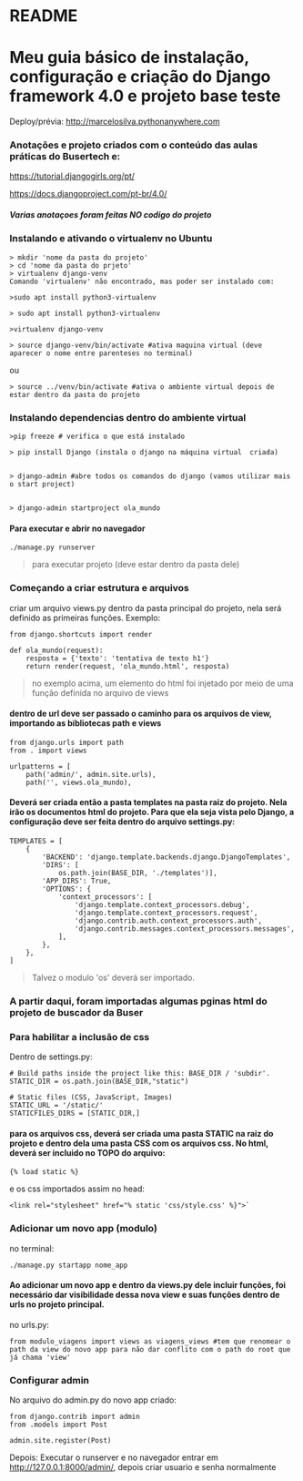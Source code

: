 README
======



# Meu guia básico de instalação, configuração e criação do Django framework 4.0 e projeto base teste

Deploy/prévia: http://marcelosilva.pythonanywhere.com

### Anotações e projeto criados com o conteúdo das aulas práticas do Busertech e:

https://tutorial.djangogirls.org/pt/

https://docs.djangoproject.com/pt-br/4.0/ 

##### Varias anotaçoes foram feitas NO codigo do projeto


###  Instalando e ativando o virtualenv no Ubuntu
```
> mkdir 'nome da pasta do projeto'
> cd 'nome da pasta do prjeto'
> virtualenv django-venv
Comando 'virtualenv' não encontrado, mas poder ser instalado com:

>sudo apt install python3-virtualenv

> sudo apt install python3-virtualenv

>virtualenv django-venv

> source django-venv/bin/activate #ativa maquina virtual (deve aparecer o nome entre parenteses no terminal)
```
ou

`> source ../venv/bin/activate #ativa o ambiente virtual depois de estar dentro da pasta do projeto`

### Instalando dependencias dentro do ambiente virtual
```
>pip freeze # verifica o que está instalado

> pip install Django (instala o django na máquina virtual  criada)


> django-admin #abre todos os comandos do django (vamos utilizar mais o start project)


> django-admin startproject ola_mundo 
```

#### Para executar e abrir no navegador
```
./manage.py runserver
```
> para executar projeto (deve estar dentro da pasta dele)

### Começando a criar estrutura e arquivos
criar um arquivo views.py dentro da pasta principal do projeto, nela será definido as primeiras funções. Exemplo:

```
from django.shortcuts import render

def ola_mundo(request):
    resposta = {'texto': 'tentativa de texto h1'}
    return render(request, 'ola_mundo.html', resposta)
```
> no exemplo acima, um elemento do html foi injetado por meio de uma função definida no arquivo de views

#### dentro de url deve ser passado o caminho para os arquivos de view, importando as bibliotecas path e views

```
from django.urls import path
from . import views

urlpatterns = [
    path('admin/', admin.site.urls),
    path('', views.ola_mundo),
```

#### Deverá ser criada então a pasta templates na pasta raiz do projeto. Nela irão os documentos html do projeto. Para que ela seja vista pelo Django, a configuração deve ser feita dentro do arquivo settings.py:

```
TEMPLATES = [
    {
        'BACKEND': 'django.template.backends.django.DjangoTemplates',
        'DIRS': [
            os.path.join(BASE_DIR, './templates')],
        'APP_DIRS': True,
        'OPTIONS': {
            'context_processors': [
                'django.template.context_processors.debug',
                'django.template.context_processors.request',
                'django.contrib.auth.context_processors.auth',
                'django.contrib.messages.context_processors.messages',
            ],
        },
    },
]
```
> Talvez o modulo 'os' deverá ser importado.

### A partir daqui, foram importadas algumas pginas html do projeto de buscador da Buser


### Para habilitar a inclusão de css

Dentro de settings.py:

```
# Build paths inside the project like this: BASE_DIR / 'subdir'.
STATIC_DIR = os.path.join(BASE_DIR,"static")
    
# Static files (CSS, JavaScript, Images)
STATIC_URL = '/static/'
STATICFILES_DIRS = [STATIC_DIR,]
```
#### para os arquivos css, deverá ser criada uma pasta STATIC na raiz do projeto e dentro dela uma pasta CSS com os arquivos css. No html, deverá ser incluido no TOPO do arquivo:

```
{% load static %}
```

e os css importados assim no head:
```
<link rel="stylesheet" href="% static 'css/style.css' %}">`
```
### Adicionar um novo app (modulo)

no terminal:

```
./manage.py startapp nome_app
```
#### Ao adicionar um novo app e dentro da views.py dele incluir funções, foi necessário dar visibilidade dessa nova view e suas funções dentro de urls no projeto principal. 

no urls.py:
```
from modulo_viagens import views as viagens_views #tem que renomear o path da view do novo app para não dar conflito com o path do root que já chama 'view'
```
### Configurar admin

No arquivo do admin.py do novo app criado:

```
from django.contrib import admin
from .models import Post

admin.site.register(Post)
```
Depois:
Executar o runserver e no navegador entrar em http://127.0.0.1:8000/admin/, depois criar usuario e senha normalmente

